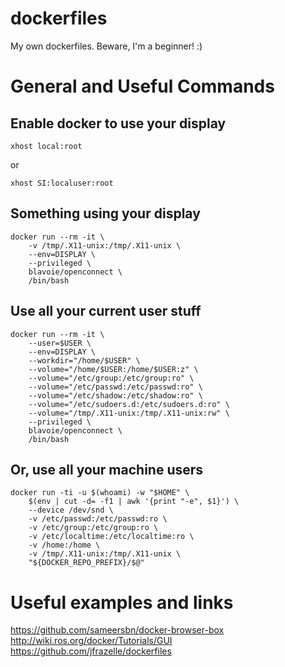
# dockerfiles

My own dockerfiles. Beware, I'm a beginner! :)

# General and Useful Commands

## Enable docker to use your display

```
xhost local:root
```

or 

```
xhost SI:localuser:root
```

## Something using your display

```
docker run --rm -it \
    -v /tmp/.X11-unix:/tmp/.X11-unix \
    --env=DISPLAY \
    --privileged \
    blavoie/openconnect \
    /bin/bash
```

## Use all your current user stuff

```
docker run --rm -it \
    --user=$USER \
    --env=DISPLAY \
    --workdir="/home/$USER" \
    --volume="/home/$USER:/home/$USER:z" \
    --volume="/etc/group:/etc/group:ro" \
    --volume="/etc/passwd:/etc/passwd:ro" \
    --volume="/etc/shadow:/etc/shadow:ro" \
    --volume="/etc/sudoers.d:/etc/sudoers.d:ro" \
    --volume="/tmp/.X11-unix:/tmp/.X11-unix:rw" \
    --privileged \
    blavoie/openconnect \
    /bin/bash
```

## Or, use all your machine users

```
docker run -ti -u $(whoami) -w "$HOME" \
    $(env | cut -d= -f1 | awk '{print "-e", $1}') \
    --device /dev/snd \
    -v /etc/passwd:/etc/passwd:ro \
    -v /etc/group:/etc/group:ro \
    -v /etc/localtime:/etc/localtime:ro \
    -v /home:/home \
    -v /tmp/.X11-unix:/tmp/.X11-unix \
    "${DOCKER_REPO_PREFIX}/$@"
```    

# Useful examples and links

https://github.com/sameersbn/docker-browser-box
http://wiki.ros.org/docker/Tutorials/GUI
https://github.com/jfrazelle/dockerfiles
